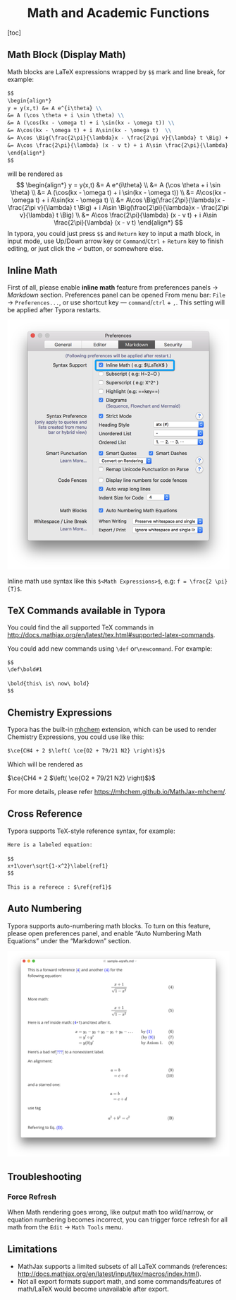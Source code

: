 <h1 align="center">Math and Academic Functions</h1>

[toc]

## Math Block (Display Math)

Math blocks are LaTeX expressions wrapped by `$$` mark and line break, for example:

```Markdown
$$
\begin{align*}
y = y(x,t) &= A e^{i\theta} \\
&= A (\cos \theta + i \sin \theta) \\
&= A (\cos(kx - \omega t) + i \sin(kx - \omega t)) \\
&= A\cos(kx - \omega t) + i A\sin(kx - \omega t)  \\
&= A\cos \Big(\frac{2\pi}{\lambda}x - \frac{2\pi v}{\lambda} t \Big) + i A\sin \Big(\frac{2\pi}{\lambda}x - \frac{2\pi v}{\lambda} t \Big)  \\
&= A\cos \frac{2\pi}{\lambda} (x - v t) + i A\sin \frac{2\pi}{\lambda} (x - v t)
\end{align*}
$$
```

will be rendered as
$$
\begin{align*}
y = y(x,t) &= A e^{i\theta} \\
&= A (\cos \theta + i \sin \theta) \\
&= A (\cos(kx - \omega t) + i \sin(kx - \omega t)) \\
&= A\cos(kx - \omega t) + i A\sin(kx - \omega t)  \\
&= A\cos \Big(\frac{2\pi}{\lambda}x - \frac{2\pi v}{\lambda} t \Big) + i A\sin \Big(\frac{2\pi}{\lambda}x - \frac{2\pi v}{\lambda} t \Big)  \\
&= A\cos \frac{2\pi}{\lambda} (x - v t) + i A\sin \frac{2\pi}{\lambda} (x - v t)
\end{align*}
$$
In typora, you could just press `$$` and `Return` key to input a math block, in input mode, use Up/Down arrow key or `Command`/`Ctrl` + `Return` key to finish editing, or just click the ✓ button, or somewhere else.

## Inline Math

First of all, please enable **inline math** feature from preferences panels -> *Markdown* section. Preferences panel can be opened From menu bar: `File` -> `Preferences...`, or use shortcut key — `command`/`ctrl` + `,`. This setting will be applied after Typora restarts.

![img](media/Snip20180818_2.png)

Inline math use syntax like this `$<Math Expressions>$`, e.g: `f = \frac{2 \pi}{T}$`.

## TeX Commands available in Typora

You could find the all supported TeX commands in http://docs.mathjax.org/en/latest/tex.html#supported-latex-commands.

You could add new commands using `\def` or`\newcommand`. For example:

```
$$
\def\bold#1

\bold{this\ is\ now\ bold}
$$
```

## Chemistry Expressions

Typora has the built-in [mhchem](https://mhchem.github.io/MathJax-mhchem/) extension, which can be used to render Chemistry Expressions, you could use like this:

```Markdown
$\ce{CH4 + 2 $\left( \ce{O2 + 79/21 N2} \right)$}$
```

Which will be rendered as

$\ce{CH4 + 2 $\left( \ce{O2 + 79/21 N2} \right)$}$

For more details, please refer https://mhchem.github.io/MathJax-mhchem/.

## Cross Reference

Typora supports TeX-style reference syntax, for example:

```
Here is a labeled equation:

$$
x+1\over\sqrt{1-x^2}\label{ref1}
$$

This is a referece : $\ref{ref1}$
```

## Auto Numbering

Typora supports auto-numbering math blocks. To turn on this feature, please open preferences panel, and enable “Auto Numbering Math Equations” under the “Markdown” section.

![img](media/Snip20180818_4.png)

## Troubleshooting

### Force Refresh

When Math rendering goes wrong, like output math too wild/narrow, or equation numbering becomes incorrect, you can trigger force refresh for all math from the `Edit` → `Math Tools` menu.

## Limitations

- MathJax supports a limited subsets of all LaTeX commands (references: http://docs.mathjax.org/en/latest/input/tex/macros/index.html).
- Not all export formats support math, and some commands/features of math/LaTeX would become unavailable after export.

